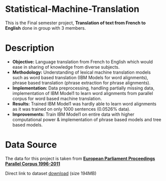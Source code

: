 # Statistical-Machine-Translation

This is the Final semester project, **Translation of text from French to English** done in group with 3 members. 

# Description

- **Objective:** Language translation from French to English which would ease in sharing of knowledge from diverse subjects.
- **Methodology:** Understanding of lexical machine translation models such as word based translation (IBM Models for word alignments), phrase based translation (phrase extraction for phrase alignments).
- **Implementation:** Data preprocessing, handling partially missing data, implementation of IBM Model1 to learn word alignments from parallel corpus for word based machine translation.
- **Results:** Trained IBM Model1 was hardly able to learn word alignments as it was trained on only 1000 sentences (0.0526% data).
- **Improvements:** Train IBM Model1 on entire data with higher computational power & implementation of phrase based models and tree based models.

# Data Source 
The data for this project is taken from **[European Parliament Proceedings Parallel Corpus 1996-2011](https://www.statmt.org/europarl/)** 

Direct link to dataset [download](https://www.statmt.org/europarl/v7/fr-en.tgz) (size 194MB)

